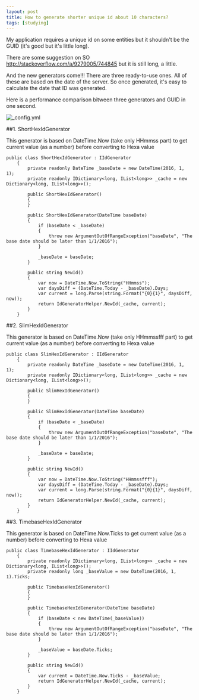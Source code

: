 ```yaml
---
layout: post
title: How to generate shorter unique id about 10 characters?
tags: [studying]
---
```


My application requires a unique id on some entities but it shouldn't be the GUID (it's good but
it's little long).

There are some suggestion on SO http://stackoverflow.com/a/9279005/744845 but it is still long, a little.

And the new generators come!!! There are three ready-to-use ones. All of these are based on the date of the server.
So once generated, it's easy to calculate the date that ID was generated.

Here is a performance comparison bitween three generators and GUID in one second.

![_config.yml](//i.imgur.com/UVeuLn0.png)

##1. ShortHexIdGenerator

This generator is based on DateTime.Now (take only HHmmss part) to get current value (as a number) before converting to Hexa value

```
public class ShortHexIdGenerator : IIdGenerator
    {
        private readonly DateTime _baseDate = new DateTime(2016, 1, 1);
        private readonly IDictionary<long, IList<long>> _cache = new Dictionary<long, IList<long>>();

        public ShortHexIdGenerator()
        {
        }

        public ShortHexIdGenerator(DateTime baseDate)
        {
            if (baseDate < _baseDate)
            {
                throw new ArgumentOutOfRangeException("baseDate", "The base date should be later than 1/1/2016");
            }

            _baseDate = baseDate;
        }

        public string NewId()
        {
            var now = DateTime.Now.ToString("HHmmss");
            var daysDiff = (DateTime.Today - _baseDate).Days;
            var current = long.Parse(string.Format("{0}{1}", daysDiff, now));
            return IdGeneratorHelper.NewId(_cache, current);
        }
    }
```

##2. SlimHexIdGenerator

This generator is based on DateTime.Now (take only HHmmssfff part) to get current value (as a number) before converting to Hexa value

```
public class SlimHexIdGenerator : IIdGenerator
    {
        private readonly DateTime _baseDate = new DateTime(2016, 1, 1);
        private readonly IDictionary<long, IList<long>> _cache = new Dictionary<long, IList<long>>();

        public SlimHexIdGenerator()
        {
        }

        public SlimHexIdGenerator(DateTime baseDate)
        {
            if (baseDate < _baseDate)
            {
                throw new ArgumentOutOfRangeException("baseDate", "The base date should be later than 1/1/2016");
            }

            _baseDate = baseDate;
        }

        public string NewId()
        {
            var now = DateTime.Now.ToString("HHmmssfff");
            var daysDiff = (DateTime.Today - _baseDate).Days;
            var current = long.Parse(string.Format("{0}{1}", daysDiff, now));
            return IdGeneratorHelper.NewId(_cache, current);
        }
    }
```

##3. TimebaseHexIdGenerator

This generator is based on DateTime.Now.Ticks to get current value (as a number) before converting to Hexa value

```
public class TimebaseHexIdGenerator : IIdGenerator
    {
        private readonly IDictionary<long, IList<long>> _cache = new Dictionary<long, IList<long>>();
        private readonly long _baseValue = new DateTime(2016, 1, 1).Ticks;

        public TimebaseHexIdGenerator()
        {
        }

        public TimebaseHexIdGenerator(DateTime baseDate)
        {
            if (baseDate < new DateTime(_baseValue))
            {
                throw new ArgumentOutOfRangeException("baseDate", "The base date should be later than 1/1/2016");
            }

            _baseValue = baseDate.Ticks;
        }

        public string NewId()
        {
            var current = DateTime.Now.Ticks - _baseValue;
            return IdGeneratorHelper.NewId(_cache, current);
        }
    }
```
